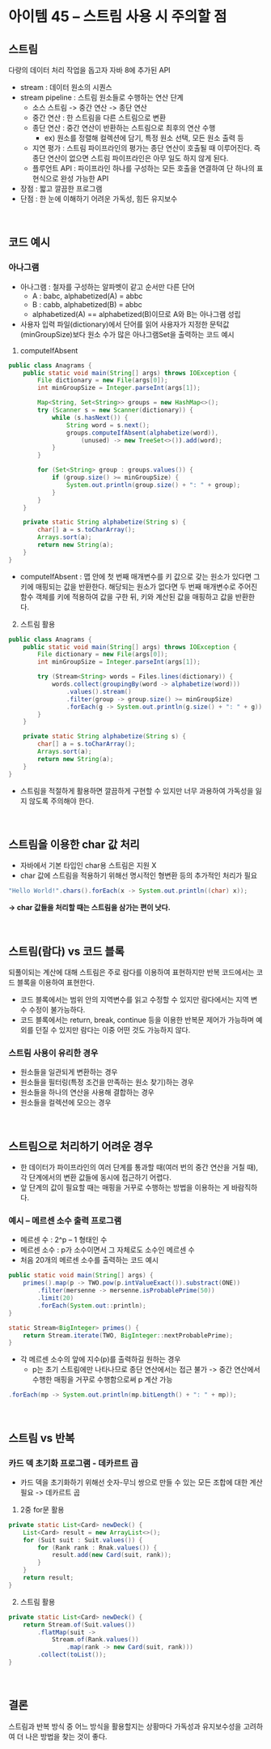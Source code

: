 # 아이템 45 – 스트림 사용 시 주의할 점

## 스트림
다량의 데이터 처리 작업을 돕고자 자바 8에 추가된 API
- stream : 데이터 원소의 시퀀스
- stream pipeline : 스트림 원소들로 수행하는 연산 단계
  - 소스 스트림 -> 중간 연산 -> 종단 연산
  - 중간 연산 : 한 스트림을 다른 스트림으로 변환
  - 종단 연산 : 중간 연산이 반환하는 스트림으로 최후의 연산 수행
    - ex) 원소를 정렬해 컬렉션에 담기, 특정 원소 선택, 모든 원소 출력 등
  - 지연 평가 : 스트림 파이프라인의 평가는 종단 연산이 호출될 때 이루어진다. 즉 종단 연산이 없으면 스트림 파이프라인은 아무 일도 하지 않게 된다.
  - 플루언트 API : 파이프라인 하나를 구성하는 모든 호출을 연결하여 단 하나의 표현식으로 완성 가능한 API
- 장점 : 짧고 깔끔한 프로그램
- 단점 : 한 눈에 이해하기 어려운 가독성, 힘든 유지보수
<br>

## 코드 예시
### 아나그램
- 아나그램 : 철자를 구성하는 알파벳이 같고 순서만 다른 단어
  - A : babc, alphabetized(A) = abbc
  - B : cabb, alphabetized(B) = abbc
  - alphabetized(A) == alphabetized(B)이므로 A와 B는 아나그램 성립
- 사용자 입력 파일(dictionary)에서 단어를 읽어 사용자가 지정한 문턱값(minGroupSize)보다 원소 수가 많은 아나그램Set을 출력하는 코드 예시
1. computeIfAbsent
```java
public class Anagrams {
    public static void main(String[] args) throws IOException {
        File dictionary = new File(args[0]);
        int minGroupSize = Integer.parseInt(args[1]);

        Map<String, Set<String>> groups = new HashMap<>();
        try (Scanner s = new Scanner(dictionary)) {
            while (s.hasNext()) {
                String word = s.next();
                groups.computeIfAbsent(alphabetize(word)),
                    (unused) -> new TreeSet<>()).add(word);
            }
        }

        for (Set<String> group : groups.values()) {
            if (group.size() >= minGroupSize) {
                System.out.println(group.size() + ": " + group);
            }
        }
    }

    private static String alphabetize(String s) {
        char[] a = s.toCharArray();
        Arrays.sort(a);
        return new String(a);
    }
}
```
- computeIfAbsent : 맵 안에 첫 번째 매개변수를 키 값으로 갖는 원소가 있다면 그 키에 매핑되는 값을 반환한다. 해당되는 원소가 없다면 두 번째 매개변수로 주어진 함수 객체를 키에 적용하여 값을 구한 뒤, 키와 계산된 값을 매핑하고 값을 반환한다.
2. 스트림 활용
```java
public class Anagrams {
    public static void main(String[] args) throws IOException {
        File dictionary = new File(args[0]);
        int minGroupSize = Integer.parseInt(args[1]);

        try (Stream<String> words = Files.lines(dictionary)) {
            words.collect(groupingBy(word -> alphabetize(word)))
                .values().stream()
                .filter(group -> group.size() >= minGroupSize)
                .forEach(g -> System.out.println(g.size() + ": " + g));
        }
    }

    private static String alphabetize(String s) {
        char[] a = s.toCharArray();
        Arrays.sort(a);
        return new String(a);
    }
}
```
- 스트림을 적절하게 활용하면 깔끔하게 구현할 수 있지만 너무 과용하여 가독성을 잃지 않도록 주의해야 한다.
<br>

## 스트림을 이용한 char 값 처리
- 자바에서 기본 타입인 char용 스트림은 지원 X
- char 값에 스트림을 적용하기 위해선 명시적인 형변환 등의 추가적인 처리가 필요
```java
"Hello World!".chars().forEach(x -> System.out.println((char) x));
```
**-> char 값들을 처리할 때는 스트림을 삼가는 편이 낫다.**

<br>

## 스트림(람다) vs 코드 블록
되풀이되는 계산에 대해 스트림은 주로 람다를 이용하여 표현하지만 반복 코드에서는 코드 블록을 이용하여 표현한다.
- 코드 블록에서는 범위 안의 지역변수를 읽고 수정할 수 있지만 람다에서는 지역 변수 수정이 불가능하다.
- 코드 블록에서는 return, break, continue 등을 이용한 반복문 제어가 가능하며 예외를 던질 수 있지만 람다는 이중 어떤 것도 가능하지 않다.
### 스트림 사용이 유리한 경우
- 원소들을 일관되게 변환하는 경우
- 원소들을 필터링(특정 조건을 만족하는 원소 찾기)하는 경우
- 원소들을 하나의 연산을 사용해 결합하는 경우
- 원소들을 컬렉션에 모으는 경우
<br>

## 스트림으로 처리하기 어려운 경우
- 한 데이터가 파이프라인의 여러 단계를 통과할 때(여러 번의 중간 연산을 거칠 때), 각 단계에서의 변환 값들에 동시에 접근하기 어렵다.
- 앞 단계의 값이 필요할 때는 매핑을 거꾸로 수행하는 방법을 이용하는 게 바람직하다.
### 예시 – 메르센 소수 출력 프로그램
- 메르센 수 : 2^p – 1 형태인 수
- 메르센 소수 : p가 소수이면서 그 자체로도 소수인 메르센 수
- 처음 20개의 메르센 소수를 출력하는 코드 예시
```java
public static void main(String[] args) {
    primes().map(p -> TWO.pow(p.intValueExact()).substract(ONE))
        .filter(mersenne -> mersenne.isProbablePrime(50))
        .limit(20)
        .forEach(System.out::println);
}

static Stream<BigInteger> primes() {
    return Stream.iterate(TWO, BigInteger::nextProbablePrime);
}
```
- 각 메르센 소수의 앞에 지수(p)를 출력하길 원하는 경우 
  - p는 초기 스트림에만 나타나므로 종단 연산에서는 접근 불가 -> 중간 연산에서 수행한 매핑을 거꾸로 수행함으로써 p 계산 가능
```java
.forEach(mp -> System.out.println(mp.bitLength() + ": " + mp));
```
<br>

## 스트림 vs 반복
### 카드 덱 초기화 프로그램 - 데카르트 곱
- 카드 덱을 초기화하기 위해선 숫자-무늬 쌍으로 만들 수 있는 모든 조합에 대한 계산 필요 -> 데카르트 곱
1. 2중 for문 활용
```java
private static List<Card> newDeck() {
    List<Card> result = new ArrayList<>();
    for (Suit suit : Suit.values()) {
        for (Rank rank : Rnak.values()) {
            result.add(new Card(suit, rank));
        }
    }
    return result;
}
```
2. 스트림 활용
```java
private static List<Card> newDeck() {
    return Stream.of(Suit.values())
        .flatMap(suit ->
            Stream.of(Rank.values())
                .map(rank -> new Card(suit, rank)))
        .collect(toList());
}
```
<br>

## 결론
스트림과 반복 방식 중 어느 방식을 활용할지는 상황마다 가독성과 유지보수성을 고려하여 더 나은 방법을 찾는 것이 좋다.
